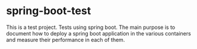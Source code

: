 # spring-boot-test
This is a test project. Tests using spring boot.
The main purpose is to document how to deploy a spring boot application in the various containers and measure their performance in each of them.

